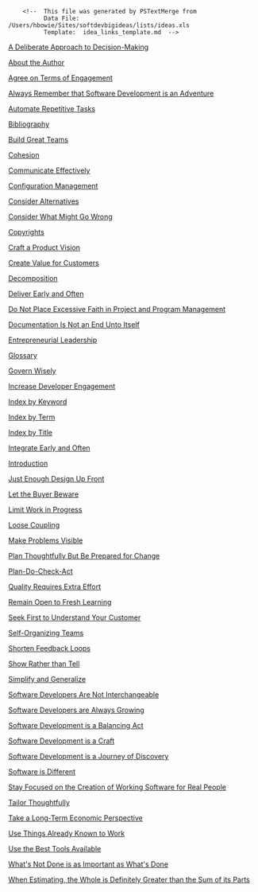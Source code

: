         <!--  This file was generated by PSTextMerge from
              Data File: /Users/hbowie/Sites/softdevbigideas/lists/ideas.xls
              Template:  idea_links_template.md  -->

[A Deliberate Approach to Decision-Making][decisions]

[decisions]: a-deliberate-approach-to-decision-making.html

[About the Author][author]

[author]: about-the-author.html

[Agree on Terms of Engagement][terms-of-engagement]

[terms-of-engagement]: agree-on-terms-of-engagement.html

[Always Remember that Software Development is an Adventure][adventure]

[adventure]: always-remember-that-software-development-is-an-adventure.html

[Automate Repetitive Tasks][auto]

[auto]: automate-repetitive-tasks.html

[Bibliography][biblio]

[biblio]: bibliography.html

[Build Great Teams][teams]

[teams]: build-great-teams.html

[Cohesion][cohesion]

[cohesion]: cohesion.html

[Communicate Effectively][communicate]

[communicate]: communicate-effectively.html

[Configuration Management][cm]

[cm]: configuration-management.html

[Consider Alternatives][alternatives]

[alternatives]: consider-alternatives.html

[Consider What Might Go Wrong][wrong]

[wrong]: consider-what-might-go-wrong.html

[Copyrights][copyrights]

[copyrights]: copyrights.html

[Craft a Product Vision][vision]

[vision]: craft-a-product-vision.html

[Create Value for Customers][value]

[value]: create-value-for-customers.html

[Decomposition][decomposition]

[decomposition]: decomposition.html

[Deliver Early and Often][deliver]

[deliver]: deliver-early-and-often.html

[Do Not Place Excessive Faith in Project and Program Management][pm]

[pm]: do-not-place-excessive-faith-in-project-and-program-management.html

[Documentation Is Not an End Unto Itself][docs]

[docs]: documentation-is-not-an-end-unto-itself.html

[Entrepreneurial Leadership][entrepreneur]

[entrepreneur]: entrepreneurial-leadership.html

[Glossary][glossary]

[glossary]: glossary.html

[Govern Wisely][govern]

[govern]: govern-wisely.html

[Increase Developer Engagement][engagement]

[engagement]: increase-developer-engagement.html

[Index by Keyword][by-keyword]

[by-keyword]: index-by-keyword.html

[Index by Term][by-term]

[by-term]: index-by-term.html

[Index by Title][by-title]

[by-title]: index-by-title.html

[Integrate Early and Often][integration]

[integration]: integrate-early-and-often.html

[Introduction][intro]

[intro]: introduction.html

[Just Enough Design Up Front][jeduf]

[jeduf]: just-enough-design-up-front.html

[Let the Buyer Beware][buyer]

[buyer]: let-the-buyer-beware.html

[Limit Work in Progress][wip]

[wip]: limit-work-in-progress.html

[Loose Coupling][loose]

[loose]: loose-coupling.html

[Make Problems Visible][problems]

[problems]: make-problems-visible.html

[Plan Thoughtfully But Be Prepared for Change][plan]

[plan]: plan-thoughtfully-but-be-prepared-for-change.html

[Plan-Do-Check-Act][pdca]

[pdca]: plan-do-check-act.html

[Quality Requires Extra Effort][quality]

[quality]: quality-requires-extra-effort.html

[Remain Open to Fresh Learning][learning]

[learning]: remain-open-to-fresh-learning.html

[Seek First to Understand Your Customer][understand-customer]

[understand-customer]: seek-first-to-understand-your-customer.html

[Self-Organizing Teams][self-organizing]

[self-organizing]: self-organizing-teams.html

[Shorten Feedback Loops][loops]

[loops]: shorten-feedback-loops.html

[Show Rather than Tell][show]

[show]: show-rather-than-tell.html

[Simplify and Generalize][simplify]

[simplify]: simplify-and-generalize.html

[Software Developers Are Not Interchangeable][interchange]

[interchange]: software-developers-are-not-interchangeable.html

[Software Developers are Always Growing][growing]

[growing]: software-developers-are-always-growing.html

[Software Development is a Balancing Act][balance]

[balance]: software-development-is-a-balancing-act.html

[Software Development is a Craft][craft]

[craft]: software-development-is-a-craft.html

[Software Development is a Journey of Discovery][journey]

[journey]: software-development-is-a-journey-of-discovery.html

[Software is Different][different]

[different]: software-is-different.html

[Stay Focused on the Creation of Working Software for Real People][focus]

[focus]: stay-focused-on-the-creation-of-working-software-for-real-people.html

[Tailor Thoughtfully][tailor]

[tailor]: tailor-thoughtfully.html

[Take a Long-Term Economic Perspective][economic]

[economic]: take-a-long-term-economic-perspective.html

[Use Things Already Known to Work][reuse]

[reuse]: use-things-already-known-to-work.html

[Use the Best Tools Available][tools]

[tools]: use-the-best-tools-available.html

[What's Not Done is as Important as What's Done][not-done]

[not-done]: whats-not-done-is-as-important-as-whats-done.html

[When Estimating, the Whole is Definitely Greater than the Sum of its Parts][estimating]

[estimating]: when-estimating-the-whole-is-definitely-greater-than-the-sum-of-its-parts.html
